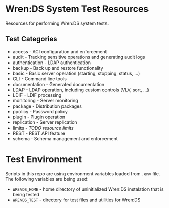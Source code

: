 # Wren:DS System Test Resources

Resources for performing Wren:DS system tests.

## Test Categories

* access - ACI configuration and enforcement
* audit - Tracking sensitive operations and generating audit logs
* authentication - LDAP authentication
* backup - Back up and restore functionality
* basic - Basic server operation (starting, stopping, status, ...)
* CLI - Command line tools
* documentation - Generated documentation
* LDAP - LDAP operation, including custom controls (VLV, sort, ...)
* LDIF - LDIF processing
* monitoring - Server monitoring
* package - Distribution packages
* ppolicy - Password policy
* plugin - Plugin operation
* replication - Server replication
* limits - _TODO resource limits_
* REST - REST API feature
* schema - Schema management and enforcement

# Test Environment

Scripts in this repo are using environment variables loaded from `.env` file.
The following variables are being used:

* `WRENDS_HOME` - home directory of uninitialized Wren:DS instalation that is being tested
* `WRENDS_TEST` - directory for test files and utilities for Wren:DS
